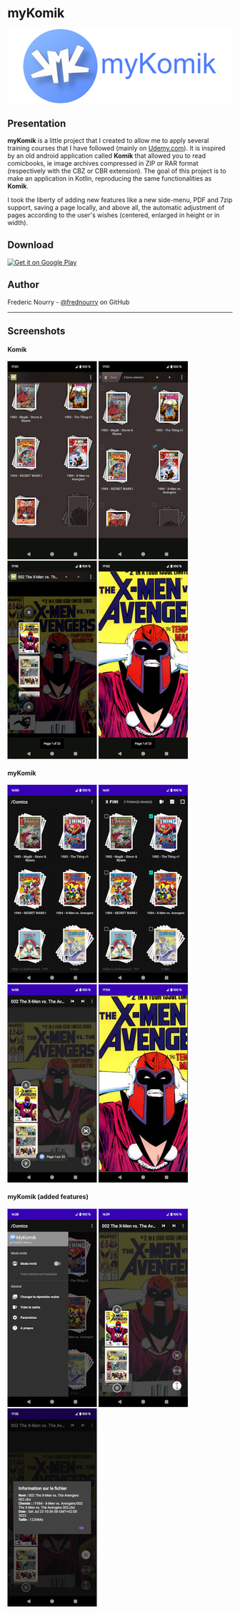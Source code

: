 myKomik
==========
![](static/banner.png "myKomik banner")

Presentation
------------

**myKomik** is a little project that I created to allow me to apply several training courses that I have followed (mainly on [Udemy.com][1]). It is inspired by an old android application called **Komik** that allowed you to read comicbooks, ie image archives compressed in ZIP or RAR format (respectively with the CBZ or CBR extension). The goal of this project is to make an application in Kotlin, reproducing the same functionalities as **Komik**.

I took the liberty of adding new features like a new side-menu, PDF and 7zip support, saving a page locally, and above all, the automatic adjustment of pages according to the user's wishes (centered, enlarged in height or in width).

Download
--------

<a target="_blank" href='https://play.google.com/store/apps/details?id=fr.nourry.mykomik'><img alt='Get it on Google Play' height='80' src='https://play.google.com/intl/en_us/badges/images/generic/en_badge_web_generic.png'/></a>

Author
------
Frederic Nourry - [@frednourry][2] on GitHub

-----------------------------------

Screenshots
------

#### Komik
![](static/screenshots/Browser_Komik.jpg "Komik browser") ![](static/screenshots/SelectFiles_Komik.jpg "Komik browser with file selection") ![](static/screenshots/PageSelector_Komik.jpg "Komik page selector") ![](static/screenshots/PageZoom_Komik.jpg "Komik zoomed page")
</div>


#### myKomik
![](static/screenshots/Browser_MyKomik.jpg "myKomik browser") ![](static/screenshots/SelectFiles_MyKomik.jpg "myKomik browser with file selection") ![](static/screenshots/PageSelector_MyKomik.jpg "myKomik page selector") ![](static/screenshots/PageZoom_MyKomik.jpg "myKomik zoomed page")


#### myKomik (added features)
![](static/screenshots/SideMenu_MyKomik.jpg "side menu") ![](static/screenshots/PageSelector_Adjusted_MyKomik.jpg "automatic resize") ![](static/screenshots/InfoPopup_MyKomik.jpg "comic information popup")


[1]: https://www.udemy.com/
[2]: https://github.com/frednourry
